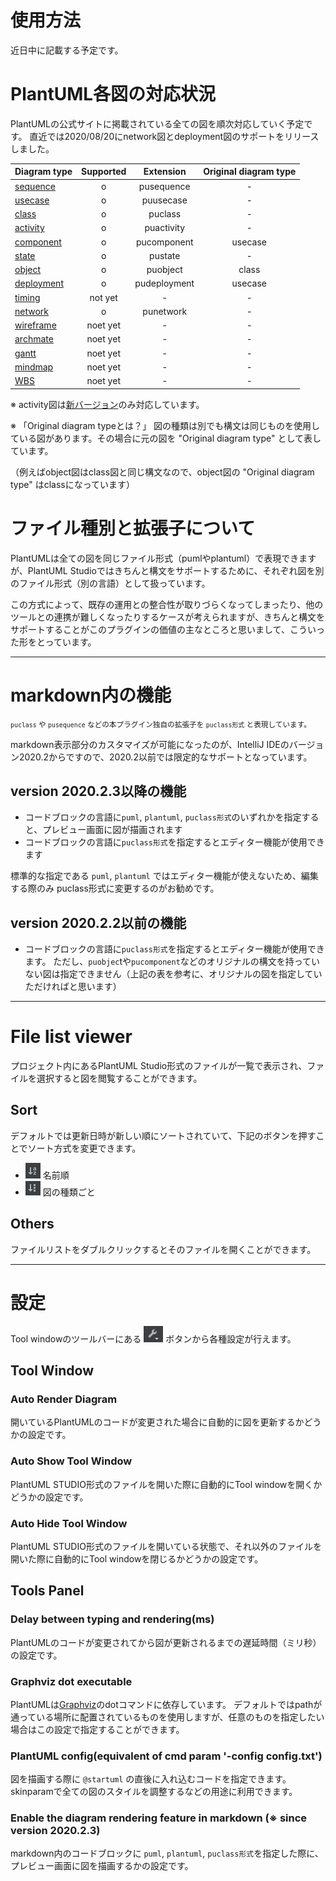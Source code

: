 # 使用方法

近日中に記載する予定です。

# PlantUML各図の対応状況
PlantUMLの公式サイトに掲載されている全ての図を順次対応していく予定です。
直近では2020/08/20にnetwork図とdeployment図のサポートをリリースしました。

| Diagram type        | Supported | Extension           | Original diagram type |
| ------------- |:-:|:-------------:| :-----:|
| [sequence](https://plantuml.com/en/sequence-diagram)| o | pusequence | - |
| [usecase](https://plantuml.com/en/use-case-diagram)| o | puusecase | - |
| [class](https://plantuml.com/en/class-diagram)| o | puclass | - |
| [activity](https://plantuml.com/en/activity-diagram-beta)| o | puactivity | - |
| [component](https://plantuml.com/en/component-diagram)| o | pucomponent | usecase |
| [state](https://plantuml.com/en/state-diagram)| o | pustate | - |
| [object](https://plantuml.com/en/object-diagram)| o | puobject | class |
| [deployment](https://plantuml.com/en/deployment-diagram)| o | pudeployment | usecase |
| [timing](https://plantuml.com/en/timing-diagram)| not yet | - | - |
| [network](https://plantuml.com/en/nwdiag)| o | punetwork | - |
| [wireframe](https://plantuml.com/en/salt)| noet yet | - | - |
| [archmate](https://plantuml.com/en/archimate-diagram)| noet yet | - | - |
| [gantt](https://plantuml.com/en/gantt-diagram)| noet yet | - | - |
| [mindmap](https://plantuml.com/en/mindmap-diagram)| noet yet | - | - |
| [WBS](https://plantuml.com/en/wbs-diagram)| noet yet | - | - |


※ activity図は[新バージョン](https://plantuml.com/en/activity-diagram-beta)のみ対応しています。

※ 「Original diagram typeとは？」 図の種類は別でも構文は同じものを使用している図があります。その場合に元の図を "Original diagram type" として表しています。

（例えばobject図はclass図と同じ構文なので、object図の "Original diagram type" はclassになっています）


# ファイル種別と拡張子について

PlantUMLは全ての図を同じファイル形式（pumlやplantuml）で表現できますが、PlantUML Studioではきちんと構文をサポートするために、それぞれ図を別のファイル形式（別の言語）として扱っています。

この方式によって、既存の運用との整合性が取りづらくなってしまったり、他のツールとの連携が難しくなったりするケースが考えられますが、きちんと構文をサポートすることがこのプラグインの価値の主なところと思いまして、こういった形をとっています。

---


# markdown内の機能

<small>`puclass` や `pusequence` などの本プラグイン独自の拡張子を `puclass形式` と表現しています。</small>

markdown表示部分のカスタマイズが可能になったのが、IntelliJ IDEのバージョン2020.2からですので、2020.2以前では限定的なサポートとなっています。

## version 2020.2.3以降の機能

- コードブロックの言語に`puml`, `plantuml`, `puclass形式`のいずれかを指定すると、プレビュー画面に図が描画されます
- コードブロックの言語に`puclass形式`を指定するとエディター機能が使用できます

標準的な指定である `puml`, `plantuml` ではエディター機能が使えないため、編集する際のみ puclass形式に変更するのがお勧めです。


## version 2020.2.2以前の機能

- コードブロックの言語に`puclass形式`を指定するとエディター機能が使用できます。
  ただし、`puobjec`tや`pucomponent`などのオリジナルの構文を持っていない図は指定できません（上記の表を参考に、オリジナルの図を指定していただければと思います）

---


# File list viewer

プロジェクト内にあるPlantUML Studio形式のファイルが一覧で表示され、ファイルを選択すると図を閲覧することができます。

## Sort

デフォルトでは更新日時が新しい順にソートされていて、下記のボタンを押すことでソート方式を変更できます。
- ![](../_media/file_list_viewer/sort_by_name.png) 名前順
- ![](../_media/file_list_viewer/sort_by_file_type.png) 図の種類ごと


## Others

ファイルリストをダブルクリックするとそのファイルを開くことができます。

---


# 設定

Tool windowのツールバーにある ![](/_media/tool_icon.png)  ボタンから各種設定が行えます。

## Tool Window

### Auto Render Diagram

開いているPlantUMLのコードが変更された場合に自動的に図を更新するかどうかの設定です。

### Auto Show Tool Window

PlantUML STUDIO形式のファイルを開いた際に自動的にTool windowを開くかどうかの設定です。

### Auto Hide Tool Window

PlantUML STUDIO形式のファイルを開いている状態で、それ以外のファイルを開いた際に自動的にTool windowを閉じるかどうかの設定です。


## Tools Panel

### Delay between typing and rendering(ms)

PlantUMLのコードが変更されてから図が更新されるまでの遅延時間（ミリ秒）の設定です。

### Graphviz dot executable

PlantUMLは[Graphviz](https://graphviz.org/)のdotコマンドに依存しています。
デフォルトではpathが通っている場所に配置されているものを使用しますが、任意のものを指定したい場合はこの設定で指定することができます。


### PlantUML config(equivalent of cmd param '-config config.txt')

図を描画する際に `@startuml` の直後に入れ込むコードを指定できます。
skinparamで全ての図のスタイルを調整するなどの用途に利用できます。

### Enable the diagram rendering feature in markdown (※ since version 2020.2.3)

markdown内のコードブロックに `puml`, `plantuml`, `puclass形式`を指定した際に、プレビュー画面に図を描画するかの設定です。

